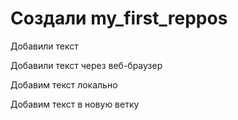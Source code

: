 ﻿# Создали my_first_reppos

Добавили текст

Добавили текст через веб-браузер

Добавим текст локально

Добавим текст в новую ветку
